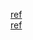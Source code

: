 [ref](https://www.baeldung.com/rest-api-search-querydsl-web-in-spring-data-jpa)   
[ref](https://samuel-mumo.medium.com/dynamic-queries-and-querydsl-jpa-support-in-spring-a1b4e233084b)
